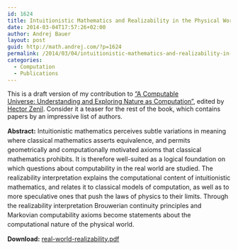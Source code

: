 ```yaml
---
id: 1624
title: Intuitionistic Mathematics and Realizability in the Physical World
date: 2014-03-04T17:57:26+02:00
author: Andrej Bauer
layout: post
guid: http://math.andrej.com/?p=1624
permalink: /2014/03/04/intuitionistic-mathematics-and-realizability-in-the-physical-world/
categories:
  - Computation
  - Publications
---
```

This is a draft version of my contribution to [&#8220;A Computable Universe: Understanding and Exploring Nature as Computation&#8221;](http://www.worldscientific.com/worldscibooks/10.1142/8306), edited by [Hector Zenil](http://www.mathrix.org/zenil/). Consider it a teaser for the rest of the book, which contains papers by an impressive list of authors.

<strong style="line-height: 1.5;">Abstract:</strong> <span style="line-height: 1.5;">Intuitionistic mathematics perceives subtle variations in meaning where classical mathematics asserts equivalence, and permits geometrically and computationally motivated axioms that classical mathematics prohibits. It is therefore well-suited as a logical foundation on which questions about computability in the real world are studied. The realizability interpretation explains the computational content of intuitionistic mathematics, and relates it to classical models of computation, as well as to more speculative ones that push the laws of physics to their limits. Through the realizability interpretation Brouwerian continuity principles and Markovian computability axioms become statements about the computational nature of the physical world.</span>

**Download:** [real-world-realizability.pdf](http://math.andrej.com/wp-content/uploads/2014/03/real-world-realizability.pdf)